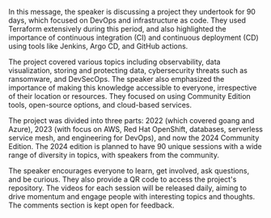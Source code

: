  In this message, the speaker is discussing a project they undertook for 90 days, which focused on DevOps and infrastructure as code. They used Terraform extensively during this period, and also highlighted the importance of continuous integration (CI) and continuous deployment (CD) using tools like Jenkins, Argo CD, and GitHub actions.

The project covered various topics including observability, data visualization, storing and protecting data, cybersecurity threats such as ransomware, and DevSecOps. The speaker also emphasized the importance of making this knowledge accessible to everyone, irrespective of their location or resources. They focused on using Community Edition tools, open-source options, and cloud-based services.

The project was divided into three parts: 2022 (which covered goang and Azure), 2023 (with focus on AWS, Red Hat OpenShift, databases, serverless service mesh, and engineering for DevOps), and now the 2024 Community Edition. The 2024 edition is planned to have 90 unique sessions with a wide range of diversity in topics, with speakers from the community.

The speaker encourages everyone to learn, get involved, ask questions, and be curious. They also provide a QR code to access the project's repository. The videos for each session will be released daily, aiming to drive momentum and engage people with interesting topics and thoughts. The comments section is kept open for feedback.
